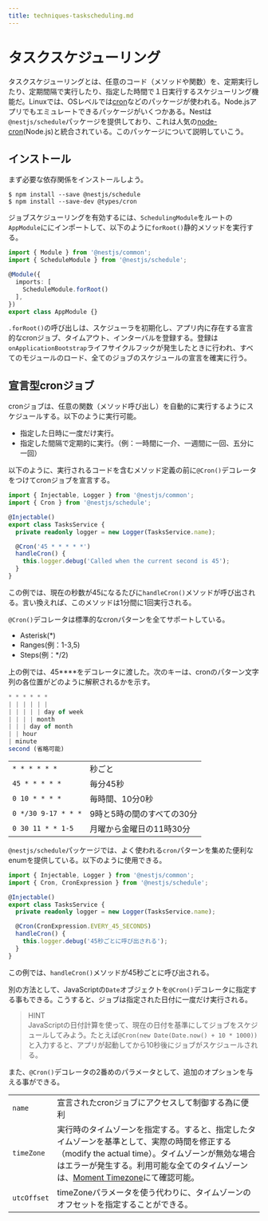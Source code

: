 ```yaml
---
title: techniques-taskscheduling.md
---
```


# タスクスケジューリング

タスクスケジューリングとは、任意のコード（メソッドや関数）を、定期実行したり、定期間隔で実行したり、指定した時間で１日実行するスケジューリング機能だ。Linuxでは、OSレベルでは[cron](https://en.wikipedia.org/wiki/Cron)などのパッケージが使われる。Node.jsアプリでもエミュレートできるパッケージがいくつかある。Nestは`@nestjs/schedule`パッケージを提供しており、これは人気の[node-cron](https://github.com/kelektiv/node-cron)(Node.js)と統合されている。このパッケージについて説明していこう。

## インストール

まず必要な依存関係をインストールしよう。

```
$ npm install --save @nestjs/schedule
$ npm install --save-dev @types/cron
```

ジョブスケジューリングを有効するには、`SchedulingModule`をルートの`AppModule`ににインポートして、以下のように`forRoot()`静的メソッドを実行する。

```ts
import { Module } from '@nestjs/common';
import { ScheduleModule } from '@nestjs/schedule';

@Module({
  imports: [
    ScheduleModule.forRoot()
  ],
})
export class AppModule {}
```

`.forRoot()`の呼び出しは、スケジューラを初期化し、アプリ内に存在する宣言的なcronジョブ、タイムアウト、インターバルを登録する。登録は`onApplicationBootstrap`ライフサイクルフックが発生したときに行われ、すべてのモジュールのロード、全てのジョブのスケジュールの宣言を確実に行う。

## 宣言型cronジョブ

cronジョブは、任意の関数（メソッド呼び出し）を自動的に実行するようにスケジュールする。以下のように実行可能。

- 指定した日時に一度だけ実行。
- 指定した間隔で定期的に実行。（例：一時間に一介、一週間に一回、五分に一回）

以下のように、実行されるコードを含むメソッド定義の前に`@Cron()`デコレータをつけてcronジョブを宣言する。

```ts
import { Injectable, Logger } from '@nestjs/common';
import { Cron } from '@nestjs/schedule';

@Injectable()
export class TasksService {
  private readonly logger = new Logger(TasksService.name);

  @Cron('45 * * * * *')
  handleCron() {
    this.logger.debug('Called when the current second is 45');
  }
}
```

この例では、現在の秒数が45になるたびに`handleCron()`メソッドが呼び出される。言い換えれば、このメソッドは1分間に1回実行される。

`@Cron()`デコレータは標準的なcronパターンを全てサポートしている。

- Asterisk(*)
- Ranges(例：1-3,5)
- Steps(例：*/2)

上の例では、45****をデコレータに渡した。次のキーは、cronのパターン文字列の各位置がどのように解釈されるかを示す。

```ts
* * * * * *
| | | | | |
| | | | | day of week
| | | | month
| | | day of month
| | hour
| minute
second (省略可能)
```

|||
| ---- | ---- |
|`* * * * * *`|秒ごと|
|`45 * * * * *`|毎分45秒|
|`0 10 * * * *`|毎時間、10分0秒|
|`0 */30 9-17 * * *`|9時と5時の間のすべての30分|
|`0 30 11 * * 1-5`|月曜から金曜日の11時30分|

`@nestjs/schedule`パッケージでは、よく使われる`cron`パターンを集めた便利なenumを提供している。以下のように使用できる。

```ts
import { Injectable, Logger } from '@nestjs/common';
import { Cron, CronExpression } from '@nestjs/schedule';

@Injectable()
export class TasksService {
  private readonly logger = new Logger(TasksService.name);

  @Cron(CronExpression.EVERY_45_SECONDS)
  handleCron() {
    this.logger.debug('45秒ごとに呼び出される');
  }
}
```

この例では、`handleCron()`メソッドが45秒ごとに呼び出される。

別の方法として、JavaScriptの`Date`オブジェクトを`@Cron()`デコレータに指定する事もできる。こうすると、ジョブは指定された日付に一度だけ実行される。

>HINT  
>JavaScriptの日付計算を使って、現在の日付を基準にしてジョブをスケジュールしてみよう。たとえば`@Cron(new Date(Date.now() + 10 * 1000))`と入力すると、アプリが起動してから10秒後にジョブがスケジュールされる。

また、`@Cron()`デコレータの2番めのパラメータとして、追加のオプションを与える事ができる。

|||
| ---- | ---- |
|`name`|宣言されたcronジョブにアクセスして制御する為に便利|
|`timeZone`|実行時のタイムゾーンを指定する。すると、指定したタイムゾーンを基準として、実際の時間を修正する（modify the actual time）。タイムゾーンが無効な場合はエラーが発生する。利用可能な全てのタイムゾーンは、[Moment Timezone](https://momentjs.com/timezone/)にて確認可能。|
|`utcOffset`|timeZoneパラメータを使う代わりに、タイムゾーンのオフセットを指定することができる。|